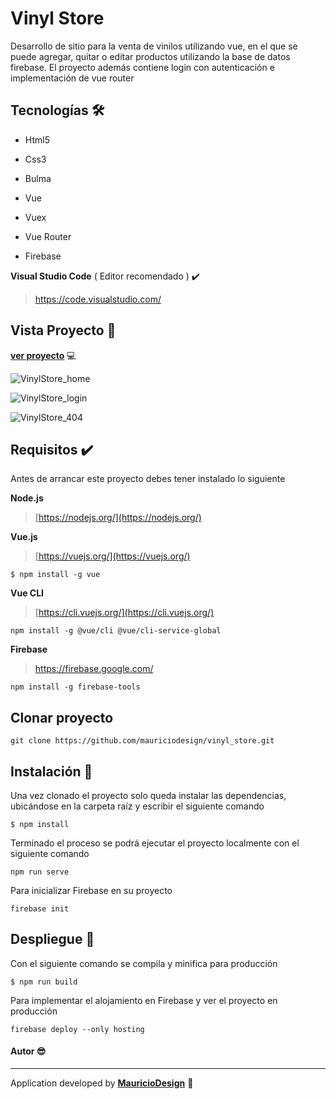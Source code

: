 # Vinyl Store

Desarrollo de sitio para la venta de vinilos utilizando vue, en el que se puede agregar, quitar o editar productos utilizando la base de datos firebase. El proyecto además contiene login con autenticación e implementación de vue router

## Tecnologías​ :hammer_and_wrench:

- Html5

- Css3

- Bulma

- Vue

- Vuex

- Vue Router

- Firebase

  

**Visual Studio Code** ( Editor recomendado ) ✔️

> https://code.visualstudio.com/



## Vista Proyecto :tada:

**[ver proyecto](https://tddg3-ca51a.web.app/)** :computer:

![VinylStore_home](https://user-images.githubusercontent.com/47857535/87277918-4b4fd500-c4b1-11ea-9841-c8b6da5bde18.png)



![VinylStore_login](https://user-images.githubusercontent.com/47857535/87277928-51de4c80-c4b1-11ea-8879-83dfe79e5c5d.png)



![VinylStore_404](https://user-images.githubusercontent.com/47857535/87277935-560a6a00-c4b1-11ea-85af-b196af441cab.png)



## Requisitos ✔️

Antes de arrancar este proyecto debes tener instalado lo siguiente

**Node.js**

> [https://nodejs.org/](https://nodejs.org/)

**Vue.js** 

> [https://vuejs.org/](https://vuejs.org/)

```
$ npm install -g vue
```

**Vue CLI**

> [https://cli.vuejs.org/](https://cli.vuejs.org/)

```
npm install -g @vue/cli @vue/cli-service-global
```

**Firebase**

> https://firebase.google.com/
>

```
npm install -g firebase-tools
```



## Clonar proyecto

```
git clone https://github.com/mauriciodesign/vinyl_store.git
```



## Instalación​ :open_file_folder:

Una vez clonado el proyecto solo queda instalar las dependencias, ubicándose en la carpeta raíz y escribir el siguiente comando

```
$ npm install
```

Terminado el proceso se podrá ejecutar el proyecto localmente con el siguiente comando

```
npm run serve
```

Para inicializar Firebase en su proyecto

```
firebase init
```



## Despliegue :rocket:

Con el siguiente comando se compila y minifica para producción

```
$ npm run build
```

Para implementar el alojamiento en Firebase y ver el proyecto en producción

```
firebase deploy --only hosting
```



#### Autor :sunglasses:

------

Application developed by [**MauricioDesign**](https://github.com/mauriciodesign) 🤘​